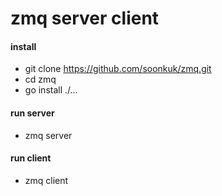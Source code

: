 # zmq server client

#### install
- git clone https://github.com/soonkuk/zmq.git
- cd zmq
- go install ./...

#### run server
- zmq server

#### run client
- zmq client <client count>

